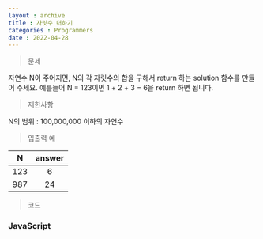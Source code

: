 ```yaml
---
layout : archive
title : 자릿수 더하기
categories : Programmers
date : 2022-04-28
---
```

> 문제<br>

자연수 N이 주어지면, N의 각 자릿수의 합을 구해서 return 하는 solution 함수를 만들어 주세요.
예를들어 N = 123이면 1 + 2 + 3 = 6을 return 하면 됩니다.

> 제한사항<br>

N의 범위 : 100,000,000 이하의 자연수

> 입출력 예<br>

|N|answer|
|:--:|:--:|
|123|6|
|987|24|

> 코드
### JavaScript

<script src="https://gist.github.com/kwontaehoon/35dbba26791da1fd6c9cee299b58b4ca.js"></script>